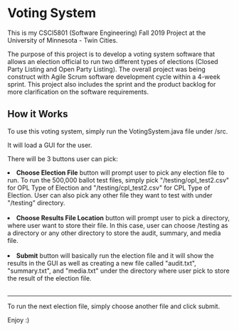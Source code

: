 # Voting System
<p> This is my CSCI5801 (Software Engineering) Fall 2019 Project at the University of Minnesota - Twin Cities. </p>

<p> The purpose of this project is to develop a voting system software that allows an election official to run two different types of elections (Closed Party Listing and Open Party Listing). The overall project was being construct with Agile Scrum software development cycle within a 4-week sprint. This project also includes the sprint and the product backlog for more clarification on the software requirements. </p>
  
## How it Works
<p> To use this voting system, simply run the VotingSystem.java file under /src. </p> 

<p> It will load a GUI for the user. </p> 

<p> There will be 3 buttons user can pick: </p> 

<li><b>Choose Election File</b> button will prompt user to pick any election file to run. To run the 500,000 ballot test files, simply pick "/testing/opl_test2.csv" for OPL Type of Election and "/testing/cpl_test2.csv" for CPL Type of Election. User can also pick any other file they want to test with under "/testing" directory. </li> <br>

<li><b>Choose Results File Location</b> button will prompt user to pick a directory, where user want to store their file. In this case, user can choose /testing as a directory or any other directory to store the audit, summary, and media file. </li> <br>  

<li><b>Submit</b> button will basically run the election file and it will show the results in the GUI as well as creating a new file called "audit.txt", "summary.txt", and "media.txt" under the directory where user pick to store the result of the election file. </li> <br>
<hr>
<p> To run the next election file, simply choose another file and click submit. </p>

<p> Enjoy :) </p>
